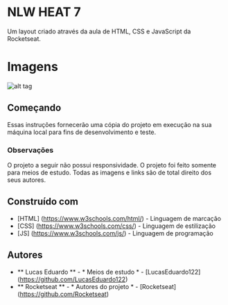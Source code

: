 # NLW HEAT 7
Um layout criado através da aula de HTML, CSS e JavaScript da Rocketseat.

# Imagens
![alt tag](https://media.discordapp.net/attachments/571752920685477889/908426182977028096/Screenshot_1.jpg?width=281&height=609)

## Começando

Essas instruções fornecerão uma cópia do projeto em execução na sua máquina local para fins de desenvolvimento e teste.

### Observações

O projeto a seguir não possui responsividade.
O projeto foi feito somente para meios de estudo.
Todas as imagens e links são de total direito dos seus autores.



## Construído com

* [HTML] (https://www.w3schools.com/html/) - Linguagem de marcação
* [CSS] (https://www.w3schools.com/css/) - Linguagem de estilização
* [JS] (https://www.w3schools.com/js/) - Linguagem de programação



## Autores

* ** Lucas Eduardo ** - * Meios de estudo * - [LucasEduardo122] (https://github.com/LucasEduardo122)
* ** Rocketseat ** - * Autores do projeto * - [Rocketseat] (https://github.com/Rocketseat)
